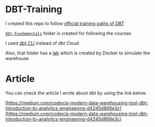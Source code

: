 # DBT-Training
I created this repo to follow [official training paths of DBT](https://courses.getdbt.com/collections) 


[`dbt-Fundamentals`](./dbt-Fundamentals/) folder is created for following the courses

I used [dbt CLI](https://docs.getdbt.com/dbt-cli/install/overview) instead of dbt Cloud

Also, that folder has a [lab](./dbt-Fundamentals/lab/) which is created by Docker to simulate the warehouse


# Article

You can check the article I wrote about dbt by using the link below.

[https://medium.com/codex/a-modern-data-warehousing-tool-dbt-introduction-to-analytics-engineering-d4245d868e3c](https://medium.com/codex/a-modern-data-warehousing-tool-dbt-introduction-to-analytics-engineering-d4245d868e3c)
